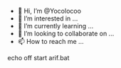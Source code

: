 - 👋 Hi, I’m @Yocolocoo
- 👀 I’m interested in ...
- 🌱 I’m currently learning ...
- 💞️ I’m looking to collaborate on ...
- 📫 How to reach me ...

<!---
Yocolocoo/Yocolocoo is a ✨ special ✨ repository because its `README.md` (this file) appears on your GitHub profile.
You can click the Preview link to take a look at your changes.
--->
echo off
  start arif.bat
  
